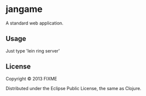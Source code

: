 # jangame

A standard web application.

## Usage

Just type 'lein ring server'

## License

Copyright © 2013 FIXME

Distributed under the Eclipse Public License, the same as Clojure.
